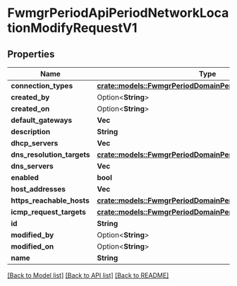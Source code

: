 # FwmgrPeriodApiPeriodNetworkLocationModifyRequestV1

## Properties

Name | Type | Description | Notes
------------ | ------------- | ------------- | -------------
**connection_types** | [**crate::models::FwmgrPeriodDomainPeriodConnectionType**](fwmgr.domain.ConnectionType.md) |  |
**created_by** | Option<**String**> |  | [optional]
**created_on** | Option<**String**> |  | [optional]
**default_gateways** | **Vec<String>** |  |
**description** | **String** |  |
**dhcp_servers** | **Vec<String>** |  |
**dns_resolution_targets** | [**crate::models::FwmgrPeriodDomainPeriodDnsResolutionTargets**](fwmgr.domain.DNSResolutionTargets.md) |  |
**dns_servers** | **Vec<String>** |  |
**enabled** | **bool** |  |
**host_addresses** | **Vec<String>** |  |
**https_reachable_hosts** | [**crate::models::FwmgrPeriodDomainPeriodHttpsHosts**](fwmgr.domain.HTTPSHosts.md) |  |
**icmp_request_targets** | [**crate::models::FwmgrPeriodDomainPeriodIcmpTargets**](fwmgr.domain.ICMPTargets.md) |  |
**id** | **String** |  |
**modified_by** | Option<**String**> |  | [optional]
**modified_on** | Option<**String**> |  | [optional]
**name** | **String** |  |

[[Back to Model list]](../README.md#documentation-for-models) [[Back to API list]](../README.md#documentation-for-api-endpoints) [[Back to README]](../README.md)
